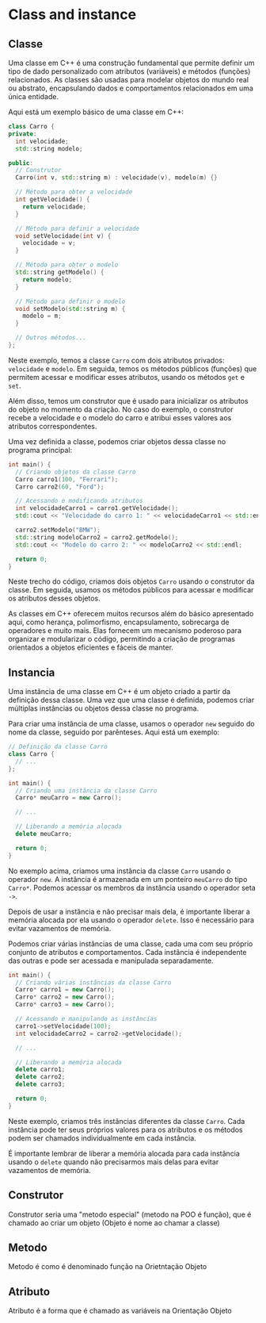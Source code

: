 # Class and instance 

## Classe

Uma classe em C++ é uma construção fundamental que permite definir um tipo de dado personalizado com atributos (variáveis) e métodos (funções) relacionados. As classes são usadas para modelar objetos do mundo real ou abstrato, encapsulando dados e comportamentos relacionados em uma única entidade.

Aqui está um exemplo básico de uma classe em C++:

```cpp
class Carro {
private:
  int velocidade;
  std::string modelo;

public:
  // Construtor
  Carro(int v, std::string m) : velocidade(v), modelo(m) {}

  // Método para obter a velocidade
  int getVelocidade() {
    return velocidade;
  }

  // Método para definir a velocidade
  void setVelocidade(int v) {
    velocidade = v;
  }

  // Método para obter o modelo
  std::string getModelo() {
    return modelo;
  }

  // Método para definir o modelo
  void setModelo(std::string m) {
    modelo = m;
  }

  // Outros métodos...
};
```

Neste exemplo, temos a classe `Carro` com dois atributos privados: `velocidade` e `modelo`. Em seguida, temos os métodos públicos (funções) que permitem acessar e modificar esses atributos, usando os métodos `get` e `set`.

Além disso, temos um construtor que é usado para inicializar os atributos do objeto no momento da criação. No caso do exemplo, o construtor recebe a velocidade e o modelo do carro e atribui esses valores aos atributos correspondentes.

Uma vez definida a classe, podemos criar objetos dessa classe no programa principal:

```cpp
int main() {
  // Criando objetos da classe Carro
  Carro carro1(100, "Ferrari");
  Carro carro2(60, "Ford");

  // Acessando e modificando atributos
  int velocidadeCarro1 = carro1.getVelocidade();
  std::cout << "Velocidade do carro 1: " << velocidadeCarro1 << std::endl;

  carro2.setModelo("BMW");
  std::string modeloCarro2 = carro2.getModelo();
  std::cout << "Modelo do carro 2: " << modeloCarro2 << std::endl;

  return 0;
}
```

Neste trecho do código, criamos dois objetos `Carro` usando o construtor da classe. Em seguida, usamos os métodos públicos para acessar e modificar os atributos desses objetos.

As classes em C++ oferecem muitos recursos além do básico apresentado aqui, como herança, polimorfismo, encapsulamento, sobrecarga de operadores e muito mais. Elas fornecem um mecanismo poderoso para organizar e modularizar o código, permitindo a criação de programas orientados a objetos eficientes e fáceis de manter.


## Instancia 
Uma instância de uma classe em C++ é um objeto criado a partir da definição dessa classe. Uma vez que uma classe é definida, podemos criar múltiplas instâncias ou objetos dessa classe no programa.

Para criar uma instância de uma classe, usamos o operador `new` seguido do nome da classe, seguido por parênteses. Aqui está um exemplo:

```cpp
// Definição da classe Carro
class Carro {
  // ...
};

int main() {
  // Criando uma instância da classe Carro
  Carro* meuCarro = new Carro();

  // ...

  // Liberando a memória alocada
  delete meuCarro;

  return 0;
}
```

No exemplo acima, criamos uma instância da classe `Carro` usando o operador `new`. A instância é armazenada em um ponteiro `meuCarro` do tipo `Carro*`. Podemos acessar os membros da instância usando o operador seta `->`.

Depois de usar a instância e não precisar mais dela, é importante liberar a memória alocada por ela usando o operador `delete`. Isso é necessário para evitar vazamentos de memória.

Podemos criar várias instâncias de uma classe, cada uma com seu próprio conjunto de atributos e comportamentos. Cada instância é independente das outras e pode ser acessada e manipulada separadamente.

```cpp
int main() {
  // Criando várias instâncias da classe Carro
  Carro* carro1 = new Carro();
  Carro* carro2 = new Carro();
  Carro* carro3 = new Carro();

  // Acessando e manipulando as instâncias
  carro1->setVelocidade(100);
  int velocidadeCarro2 = carro2->getVelocidade();

  // ...

  // Liberando a memória alocada
  delete carro1;
  delete carro2;
  delete carro3;

  return 0;
}
```

Neste exemplo, criamos três instâncias diferentes da classe `Carro`. Cada instância pode ter seus próprios valores para os atributos e os métodos podem ser chamados individualmente em cada instância.

É importante lembrar de liberar a memória alocada para cada instância usando o `delete` quando não precisarmos mais delas para evitar vazamentos de memória.





## Construtor

Construtor seria uma "metodo especial"  (metodo na POO é função), que é chamado ao criar um objeto (Objeto é nome ao chamar a classe)



## Metodo 

Metodo é como é denominado função na Orietntação Objeto 


## Atributo 

Atributo é a forma que é chamado as variáveis na Orientação Objeto 








